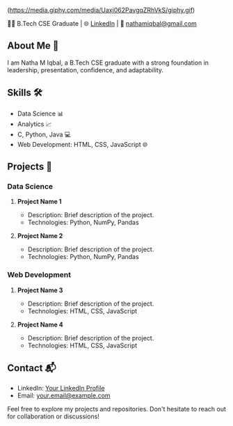 (https://media.giphy.com/media/Uaxj062PavgqZRhVkS/giphy.gif)

👨‍💻 B.Tech CSE Graduate | 🌐 [LinkedIn](https://www.linkedin.com/in/natha-m-iqbal-06741a210/) | 📧 nathamiqbal@gmail.com

## About Me 💼

I am Natha M Iqbal, a B.Tech CSE graduate with a strong foundation in leadership, presentation, confidence, and adaptability.

## Skills 🛠️

- Data Science 📊
- Analytics 📈
- C, Python, Java 💻
- Web Development: HTML, CSS, JavaScript 🌐

## Projects 🚀

### Data Science

1. **Project Name 1**
   - Description: Brief description of the project.
   - Technologies: Python, NumPy, Pandas

2. **Project Name 2**
   - Description: Brief description of the project.
   - Technologies: Python, NumPy, Pandas

### Web Development

1. **Project Name 3**
   - Description: Brief description of the project.
   - Technologies: HTML, CSS, JavaScript

2. **Project Name 4**
   - Description: Brief description of the project.
   - Technologies: HTML, CSS, JavaScript

## Contact 📬

- LinkedIn: [Your LinkedIn Profile](your-linkedin-profile)
- Email: your.email@example.com

Feel free to explore my projects and repositories. Don't hesitate to reach out for collaboration or discussions!
